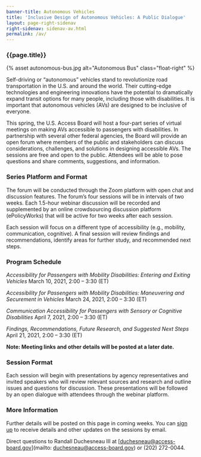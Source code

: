 ```yaml
---
banner-title: Autonomous Vehicles
title: 'Inclusive Design of Autonomous Vehicles: A Public Dialogue'
layout: page-right-sidenav
right-sidenav: sidenav-av.html
permalink: /av/
---
```

### {{page.title}}

{% asset autonomous-bus.jpg alt="Autonomous Bus" class="float-right" %}

Self-driving or “autonomous” vehicles stand to revolutionize road transportation in the U.S. and around the world. Their cutting-edge technologies and engineering innovations have the potential to dramatically expand transit options for many people, including those with disabilities. It is important that autonomous vehicles (AVs) are designed to be inclusive of everyone.   

This spring, the U.S. Access Board will host a four-part series of virtual meetings on making AVs accessible to passengers with disabilities. In partnership with several other federal agencies, the Board will provide an open forum where members of the public and stakeholders can discuss considerations, challenges, and solutions in designing accessible AVs. The sessions are free and open to the public. Attendees will be able to pose questions and share comments, suggestions, and information. 

### Series Platform and Format 

The forum will be conducted through the Zoom platform with open chat and discussion features. The forum’s four sessions will be in intervals of two weeks. Each 1.5-hour webinar discussion will be recorded and supplemented by an online crowdsourcing discussion platform (ePolicyWorks) that will be active for two weeks after each session. 

Each session will focus on a different type of accessibility (e.g., mobility, communication, cognitive).  A final session will review findings and recommendations, identify areas for further study, and recommended next steps.

### Program Schedule

*Accessibility for Passengers with Mobility Disabilities: Entering and Exiting Vehicles*
March 10, 2021, 2:00 – 3:30 (ET)

*Accessibility for Passengers with Mobility Disabilities: Maneuvering and Securement in Vehicles* 
March 24, 2021, 2:00 – 3:30 (ET)

*Communication Accessibility for Passengers with Sensory or Cognitive Disabilities*
April 7, 2021, 2:00 – 3:30 (ET)

*Findings, Recommendations, Future Research, and Suggested Next Steps*
April 21, 2021, 2:00 – 3:30 (ET)

**Note: Meeting links and other details will be posted at a later date.**

### Session Format 

Each session will begin with presentations by agency representatives and invited speakers who will review relevant sources and research and outline issues and questions for discussion. These presentations will be followed by an open dialogue with attendees through the webinar platform. 

### More Information 

Further details will be posted on this page in coming weeks. You can [sign up](https://public.govdelivery.com/accounts/USACCESS/subscriber/new?topic_id=USACCESS_13) to receive details and other updates on the sessions by email.   

Direct questions to Randall Duchesneau III at [duchesneau@access-board.gov](mailto: duchesneau@access-board.gov) or (202) 272-0044.

